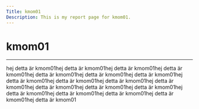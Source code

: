 ```yaml
---
Title: kmom01
Description: This is my report page for kmom01.
---
```


kmom01
==========================
<hr>

hej detta är kmom01hej detta är kmom01hej detta är kmom01hej detta är kmom01hej detta är kmom01hej detta är kmom01hej detta är kmom01hej detta är kmom01hej detta är kmom01hej detta är kmom01hej detta är kmom01hej detta är kmom01hej detta är kmom01hej detta är kmom01hej detta är kmom01hej detta är kmom01hej detta är kmom01hej detta är kmom01hej detta är kmom01
